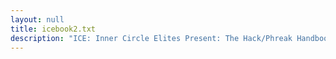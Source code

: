 ```yaml
---
layout: null
title: icebook2.txt
description: "ICE: Inner Circle Elites Present: The Hack/Phreak Handbook Issue #2 by Liquid Jesus"
---
```

